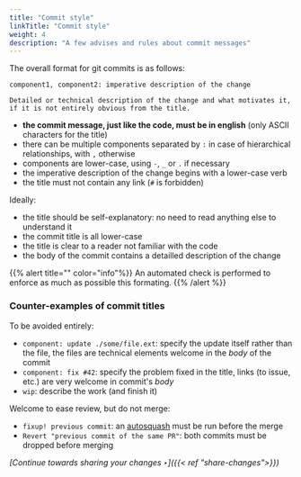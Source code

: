```yaml
---
title: "Commit style"
linkTitle: "Commit style"
weight: 4
description: "A few advises and rules about commit messages"
---
```


The overall format for git commits is as follows:

```
component1, component2: imperative description of the change

Detailed or technical description of the change and what motivates it,
if it is not entirely obvious from the title.
```

- **the commit message, just like the code, must be in english** (only ASCII characters for the title)
- there can be multiple components separated by `:` in case of hierarchical relationships, with `,` otherwise
- components are lower-case, using `-`, `_` or `.` if necessary
- the imperative description of the change begins with a lower-case verb
- the title must not contain any link (`#` is forbidden)

Ideally:

- the title should be self-explanatory: no need to read anything else to understand it
- the commit title is all lower-case
- the title is clear to a reader not familiar with the code
- the body of the commit contains a detailled description of the change

{{% alert title="" color="info"%}}
An automated check is performed to enforce as much as possible this formating.
{{% /alert %}}

### Counter-examples of commit titles

To be avoided entirely:

- `component: update ./some/file.ext`: specify the update itself rather than the file, the files
  are technical elements welcome in the _body_ of the commit
- `component: fix #42`: specify the problem fixed in the title, links (to issue, etc.) are very
  welcome in commit's _body_
- `wip`: describe the work (and finish it)

Welcome to ease review, but do not merge:

- `fixup! previous commit`: an [autosquash](../share-changes) must be run before the merge
- `Revert "previous commit of the same PR"`: both commits must be dropped before merging

*[Continue towards sharing your changes ‣]({{< ref "share-changes">}})*
